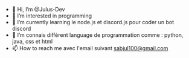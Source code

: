 - 👋 Hi, I’m @Julus-Dev
- 👀 I’m interested in programming
- 🌱 I’m currently learning  le node.js et discord.js pour coder un bot discord
- 💞️ I’m  connais diffèrent language de programmation comme : python, java, css et html
- 📫 How to reach me avec l'email suivant sabjul100@gmail.com

<!---
Julus-Dev/Julus-Dev is a ✨ special ✨ repository because its `README.md` (this file) appears on your GitHub profile.
You can click the Preview link to take a look at your changes.
--->
